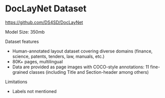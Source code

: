 # DocLayNet Dataset
https://github.com/DS4SD/DocLayNet

Model Size: 350mb

Dataset features
- Human-annotated layout dataset covering diverse domains (finance, science, patents, tenders, law, manuals, etc.)
- 80K+ pages, multilingual
- Data are provided as page images with COCO-style annotations: 11 fine-grained classes (including Title and Section-header among others)

Limitations
- Labels not mentioned